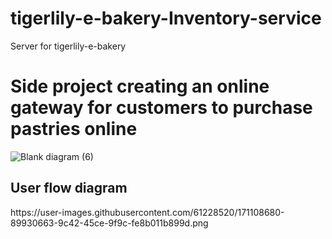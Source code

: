 # tigerlily-e-bakery-Inventory-service

Server for tigerlily-e-bakery

<h1>Side project creating an online gateway for customers to purchase pastries online</h1>

![Blank diagram (6)](https://user-images.githubusercontent.com/61228520/146638693-4369d995-921c-4b6c-958e-55a14242ea0d.png)

<h2>User flow diagram</h2>
https://user-images.githubusercontent.com/61228520/171108680-89930663-9c42-45ce-9f9c-fe8b011b899d.png
